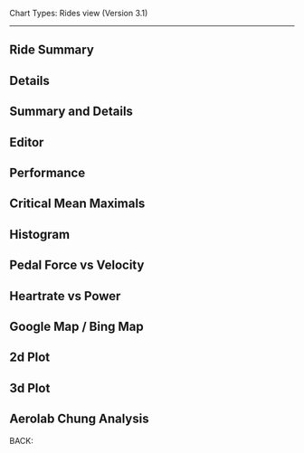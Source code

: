 Chart Types: Rides view (Version 3.1)
***


## Ride Summary

## Details

## Summary and Details

## Editor

## Performance

## Critical Mean Maximals

## Histogram

## Pedal Force vs Velocity

## Heartrate vs Power

## Google Map / Bing Map

## 2d Plot

## 3d Plot

## Aerolab Chung Analysis

BACK: 